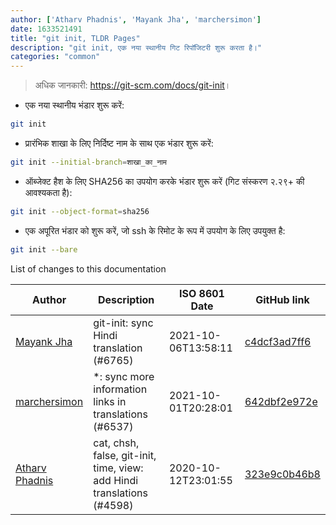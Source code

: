 ```yaml
---
author: ['Atharv Phadnis', 'Mayank Jha', 'marchersimon']
date: 1633521491
title: "git init, TLDR Pages"
description: "git init, एक नया स्थानीय गिट रिपॉजिटरी शुरू करता है।"
categories: "common"
---
```

> अधिक जानकारी: <https://git-scm.com/docs/git-init>।

- एक नया स्थानीय भंडार शुरू करें:

```bash
git init
```

- प्रारंभिक शाखा के लिए निर्दिष्ट नाम के साथ एक भंडार शुरू करें:

```bash
git init --initial-branch=शाखा_का_नाम
```

- ऑब्जेक्ट हैश के लिए SHA256 का उपयोग करके भंडार शुरू करें (गिट संस्करण २.२९+ की आवश्यकता है):

```bash
git init --object-format=sha256
```

- एक अपूरित भंडार को शुरू करें, जो ssh के रिमोट के रूप में उपयोग के लिए उपयुक्त है:

```bash
git init --bare
```
List of changes to this documentation


Author | Description | ISO 8601 Date | GitHub link
------|-----|-----|-----
[Mayank Jha](mailto:jhamayank159@gmail.com) | git-init: sync Hindi translation (#6765) | 2021-10-06T13:58:11 | [c4dcf3ad7ff6](https://github.com/tldr-pages/tldr/commit/c4dcf3ad7ff61a2e78a618148d8e4b0706bbdf46)
[marchersimon](mailto:50295997+marchersimon@users.noreply.github.com) | *: sync more information links in translations (#6537) | 2021-10-01T20:28:01 | [642dbf2e972e](https://github.com/tldr-pages/tldr/commit/642dbf2e972e388fab8c84ba3b4685fb862b6454)
[Atharv Phadnis](mailto:31766648+Athi223@users.noreply.github.com) | cat, chsh, false, git-init, time, view: add Hindi translations (#4598) | 2020-10-12T23:01:55 | [323e9c0b46b8](https://github.com/tldr-pages/tldr/commit/323e9c0b46b8453f630e1f533d526f900c7cc6cc)


